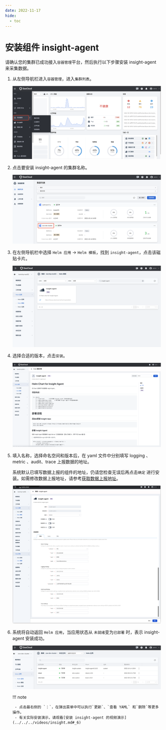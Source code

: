 ```yaml
---
date: 2022-11-17
hide:
  - toc
---
```


# 安装组件 insight-agent 

请确认您的集群已成功接入`容器管理`平台，然后执行以下步骤安装 insight-agent 来采集数据。

1. 从左侧导航栏进入`容器管理`，进入`集群列表`。

    ![进入集群列表](../../images/login01.png)

2. 点击要安装 insight-agent 的集群名称。

    ![点击集群名称](../../images/login02.png)

3. 在左侧导航栏中选择 `Helm 应用` -> `Helm 模板`，找到 `insight-agent`，点击该磁贴卡片。

    ![找到 insight-agent](../../images/installagent01.png)

4. 选择合适的版本，点击`安装`。

    ![安装](../../images/installagent02.png)

5. 填入名称，选择命名空间和版本后，在 yaml 文件中分别填写 logging 、metric 、audit、trace 上报数据的地址。

	系统默认已填写数据上报的组件的地址，仍请您检查无误后再点击`确定` 进行安装。如需修改数据上报地址，请参考[获取数据上报地址](gethosturl.md)。

    ![填表](../../images/installagent03.png)

1. 系统将自动返回 `Helm 应用`，当应用状态从 `未就绪`变为`已部署` 时，表示 insight-agent 安装成功。

    ![成功](../../images/login03.png)

    !!! note

        - 点击最右侧的 `⋮`，在弹出菜单中可以执行`更新`、`查看 YAML` 和`删除`等更多操作。
        - 有关实际安装演示，请观看[安装 insight-agent 的视频演示](../../../videos/insight.md#_6)
